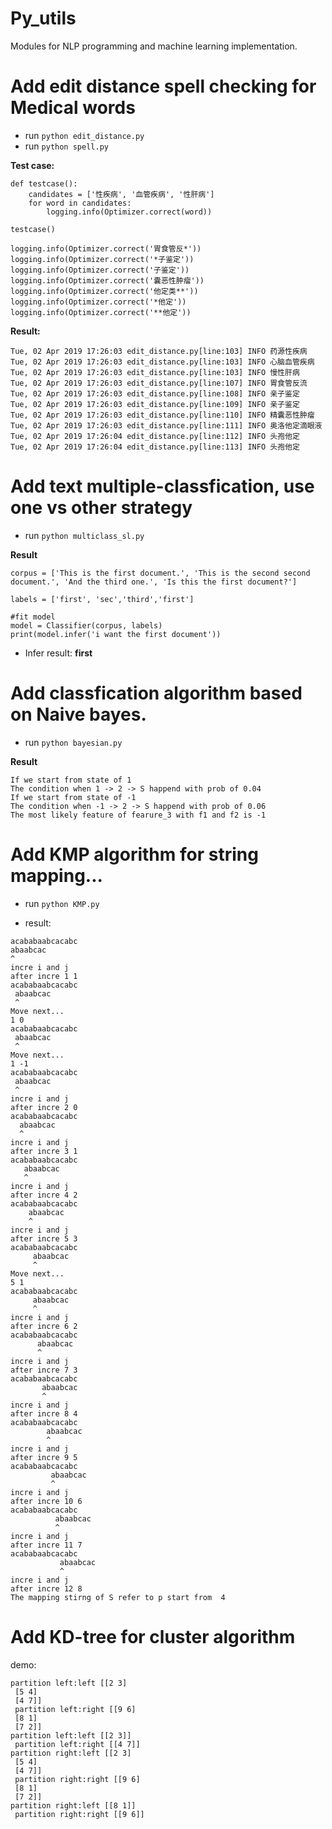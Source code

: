 # Py_utils
Modules for NLP programming and machine learning implementation.


# Add edit distance spell checking for Medical words
- run `python edit_distance.py`
- run `python spell.py`

**Test case:**
```
def testcase():          
    candidates = ['性疾病', '血管疾病', '性肝病']
    for word in candidates:
        logging.info(Optimizer.correct(word))

testcase()

logging.info(Optimizer.correct('胃食管反*'))
logging.info(Optimizer.correct('*子鉴定'))
logging.info(Optimizer.correct('子鉴定'))
logging.info(Optimizer.correct('囊恶性肿瘤'))
logging.info(Optimizer.correct('他定类**'))
logging.info(Optimizer.correct('*他定'))
logging.info(Optimizer.correct('**他定'))
```


**Result:**
```
Tue, 02 Apr 2019 17:26:03 edit_distance.py[line:103] INFO 药源性疾病
Tue, 02 Apr 2019 17:26:03 edit_distance.py[line:103] INFO 心脑血管疾病
Tue, 02 Apr 2019 17:26:03 edit_distance.py[line:103] INFO 慢性肝病
Tue, 02 Apr 2019 17:26:03 edit_distance.py[line:107] INFO 胃食管反流
Tue, 02 Apr 2019 17:26:03 edit_distance.py[line:108] INFO 亲子鉴定
Tue, 02 Apr 2019 17:26:03 edit_distance.py[line:109] INFO 亲子鉴定
Tue, 02 Apr 2019 17:26:03 edit_distance.py[line:110] INFO 精囊恶性肿瘤
Tue, 02 Apr 2019 17:26:03 edit_distance.py[line:111] INFO 奥洛他定滴眼液
Tue, 02 Apr 2019 17:26:04 edit_distance.py[line:112] INFO 头孢他定
Tue, 02 Apr 2019 17:26:04 edit_distance.py[line:113] INFO 头孢他定
```

# Add text multiple-classfication, use one vs other strategy
- run `python multiclass_sl.py`

**Result**
```
corpus = ['This is the first document.', 'This is the second second document.', 'And the third one.', 'Is this the first document?']

labels = ['first', 'sec','third','first']

#fit model
model = Classifier(corpus, labels)
print(model.infer('i want the first document'))
```
- Infer result: **first**


# Add classfication algorithm based on Naive bayes.
- run `python bayesian.py`


**Result**

```
If we start from state of 1
The condition when 1 -> 2 -> S happend with prob of 0.04
If we start from state of -1
The condition when -1 -> 2 -> S happend with prob of 0.06
The most likely feature of fearure_3 with f1 and f2 is -1
```

# Add KMP algorithm for string mapping...
- run `python KMP.py`

- result:
```
acababaabcacabc
abaabcac
^
incre i and j
after incre 1 1
acababaabcacabc
 abaabcac
 ^
Move next...
1 0
acababaabcacabc
 abaabcac
 ^
Move next...
1 -1
acababaabcacabc
 abaabcac
 ^
incre i and j
after incre 2 0
acababaabcacabc
  abaabcac
  ^
incre i and j
after incre 3 1
acababaabcacabc
   abaabcac
   ^
incre i and j
after incre 4 2
acababaabcacabc
    abaabcac
    ^
incre i and j
after incre 5 3
acababaabcacabc
     abaabcac
     ^
Move next...
5 1
acababaabcacabc
     abaabcac
     ^
incre i and j
after incre 6 2
acababaabcacabc
      abaabcac
      ^
incre i and j
after incre 7 3
acababaabcacabc
       abaabcac
       ^
incre i and j
after incre 8 4
acababaabcacabc
        abaabcac
        ^
incre i and j
after incre 9 5
acababaabcacabc
         abaabcac
         ^
incre i and j
after incre 10 6
acababaabcacabc
          abaabcac
          ^
incre i and j
after incre 11 7
acababaabcacabc
           abaabcac
           ^
incre i and j
after incre 12 8
The mapping stirng of S refer to p start from  4
```


# Add KD-tree for cluster algorithm

demo:
```
partition left:left [[2 3]
 [5 4]
 [4 7]]
 partition left:right [[9 6]
 [8 1]
 [7 2]]
partition left:left [[2 3]]
 partition left:right [[4 7]]
partition right:left [[2 3]
 [5 4]
 [4 7]]
 partition right:right [[9 6]
 [8 1]
 [7 2]]
partition right:left [[8 1]]
 partition right:right [[9 6]]
 ```